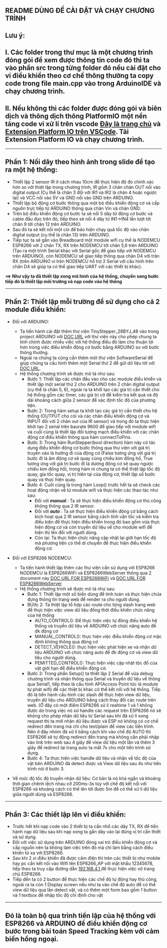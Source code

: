 ## README DÙNG ĐỂ CÀI ĐẶT VÀ CHẠY CHƯƠNG TRÌNH
## Lưu ý: <br>
## I. Các folder trong thư mục là một chương trình đóng gói để xem được thông tin code đó thì ta vào phần src trong từng folder đó nếu cài đặt cho vi điều khiển theo cơ chế thông thường ta copy code trong file main.cpp vào trong ArduinoIDE và chạy chương trình.
## II. Nếu không thì các folder được đóng gói và biên dịch và thông dịch thông PlatformIO một nền tảng code vi xử lí trên vscode <a href = "https://platformio.org/">Đây là trang chủ</a> và <a href = "https://marketplace.visualstudio.com/items?itemName=platformio.platformio-ide">Extension Platform IO trên VSCode</a>. Tải Extension Platform IO và chạy chương trình.
---

## Phần 1: Nối dây theo hình ảnh trong slide để tạo ra một hệ thống:
- Thiết lập 2 sensor IR ở cách nhau 10cm để thực hiện độ đo chính xác hơn so với thiệt lập trong chương trình, IR gồm 3 chân chân OUT nối vào digital output (Cụ thể là chân 3 đối với IR1 và IR2 là chân 4 hoặc ngược lại) và VCC nối vào 5V và GND nối vào GND trên ARDUINO.
- Thiết lập bộ động cơ bước thông qua một bộ điều khiển động cơ và cấp nguồn trực tiếp từ ARDUINO thông qua chân Vin và chân GND.
- Trên bộ điều khiển động cơ bước ta sẽ nối 5 dây từ động cơ bước và cable đầu đực trên đó, tiếp theo sẽ nối 4 dây từ IN1->IN4 lần lượt tới chân 9 tới chân 12 trên ARDUINO.
- Sau đó ta sẽ kết nối một còi để báo hiện chạy quá tốc độ vào chân digital output (cụ thể là chân 13) trên ARDUINO.
- Tiếp tục ta sẽ gắn vào Breadboard một module wifi cụ thể là NODEMCU ESP8266 với 2 chân TX, RX trên NODEMCU tới chân 5,6 trên ARDUINO (Tạo ra một trình Serial khác với Serial gốc để giao tiếp với NODEMCU trên ARDUINO), còn NODEMCU sẽ giao tiếp thông qua chân D4 với trân RX (trên ARDUINO vì trên NODEMCU hỗ trợ 2 Serial với cấu hình trên chân D4 sẽ giúp ta có thể giao tiếp UART với các thiết bị khác).<br>

**==> Như vậy ta đã thiết lập xong mô hình của hệ thống, chuyển sang bước tiếp đó là thiết lập môi trường và nạp code vào hệ thống**

---
## Phần 2: Thiết lập mỗi trường để sử dụng cho cả 2 module điều khiển:
- Đối với ARDUINO:
    - Ta tiến hành cài đặt thêm thư viện TinyStepper_28BYJ_48 vào trong project ARDUINO với <a href = "https://github.com/Stan-Reifel/TinyStepper_28BYJ_48">DOC URL</a> với thư viện này cho phép chung ta tinh chỉnh được nhiều việc với hệ thống điều đó làm cho thuận lợi hơn trong việc điều khiển động cơ bước bằng ARDUINO so với bước thông thường.
    - Ngoài ra chúng ta cũng cần thêm một thư viện SoftwareSerial để giúp chúng ta cấu hình thêm một Serial thứ 2 để gửi dữ liệu tới với <a href="https://docs.arduino.cc/learn/built-in-libraries/software-serial">DOC URL</a>.
    - Hệ thống chương trình sẽ được mô tả như sau:
        - Bước 1: Thiết lập các chân đầu vào cho các module điều khiển và thiết lập một serial thứ 2 cho ARDUINO trên 2 chân digital output (cụ thể là chân 5, 6), ngoài ra ta khởi tạo các giá trị cần thiết cho hệ thống gồm các timer, các giá trị cờ để kiểm tra kết quả và độ dài khoảng cách giữa 2 sensor để xác định tốc độ của phương tiện.
        - Bước 2: Trong hàm setup ta khởi tạo các giá trị cần thiết cho hệ thống (OUTPUT cho còi và các chân điều khiển động cơ và INPUT đối với 2 chân out của IR sensor) và trong đó ta thực hiện khởi tạo 2 serial trên baurate 9600 để giao tiếp với module wifi và cuối cùng là thiết lập đối tượng mạch điều khiển với các chân động cơ điều khiển thông qua hàm connectToPins.
        - Bước 3: Trong hàm RunStepper(bool direction) hàm này có tác dụng điều khiển động cơ bước thông qua thư viện với giá trị truyền vào là hướng đi của động cơ (False tương ứng với giá trị bước đi là âm động cơ sẽ quay cùng chiều kim đồng hồ, True tương ứng với giá trị bước đi là dương động cơ sẽ quay ngược chiều kim đồng hồ), trong hàm ni chung ta có thể thiệt lập tốc độ quay, gia tốc quay, vị trị hiên tại của động cơ, thiết lập số bước quay và thực hiện quay.
        - Bước 4: Cuối cùng là trong hàm Loop() trước hết ta sẽ check các hoạt động nhận về từ module wifi và thực hiện các thao tác như sau:
            - Đối với ***manual*** : Ta sẽ thực hiện điều khiển động cơ thủ công không thông qua 2 IR sensor.
            - Đối với ***auto*** : Ta sẽ thực hiện điều khiển động cơ bằng cách kích hoạt qua 2 IR sensor bằng cách tính vận tốc và kiểm tra điều kiện để thực hiện điều khiển trong đó bao gồm vừa thực hiện động cơ và còn truyền dữ liệu về cho module wifi để hiện thị lên đối với người dùng.
            - Còn lại: Ta thực hiện chức năng cập nhật lại giới hạn tốc độ mà phương tiện có thể di chuyển để thực hiện điều khiển động cơ.

- Đối với ESP8266 NODEMCU:
    - Ta tiến hành thiết lập thêm các thư viện cần sử dụng với ESP8266 NODEMCU là ESP8266WiFi và ESP8266WebServer thông qua 2 document này <a href = "https://github.com/esp8266/Arduino/tree/master/libraries/ESP8266WiFi">DOC URL FOR ESP8266WiFi</a> và <a href = "https://github.com/esp8266/Arduino/tree/master/libraries/ESP8266WebServer"> DOC URL FOR ESP8266WebServer</a>
    - Hệ thống chương trình sẽ được mô tả như sau:
        - Bước 1: Thiết lập một số biến dùng để tính toán và thực hiện chứa đựng thông tin trang web để render ra cho người dùng.
        - BƯớc 2: Ta thiệt lập tổ hợp các route cho từng slash trang web để thực hiện việc view dữ liệu đồng thời điều khiển chức năng của hệ thống
            - AUTO_CONTROL(): Để thực hiện việc tự đông điều khiển hệ thống và truyền dữ liệu về ARDUINO với chức năng auto để đk động cơ
            - MANUAL_CONTROL(): thực hiện việc điều khiển động cơ mặc định không thông qua động cơ
            - DETECT_VEHICLE(): thực hiện việc phát hiện xe và nhận dữ liệu ARDUINO với chức năng auto để đk động cơ và view dữ liệu cho người dùng.
            - PEMITTED_CONTROL(): Thực hiện việc cập nhật tộc đố của vật giới hạn để điều khiển động cơ.
        - Bước 3: Trong phần Setup() ta thiết lập 2 Serial để vừa debug chương trình và nhận thông qua Serial và truyền dữ liệu về thông qua Serial1, tiếp theo là cấu hình AP(Access Point tức là module tự phát wifi) để các thiệt bị khác có thể kết nối với hệ thống. Tiếp đó là tiến hành cấu hình các slash để thực hiện view dữ liệu, truyền dữ liệu cho ARDUINO bằng cách thay đổi các route trên web. (Ở đây có một điểm ESP8266 xử lí realtime 1 và 1 không được do trong việc nó xử handle các request trên ESP8266 nó sẽ không cho phép nhận dữ liệu từ Serial sau khi đã xử lí xong request thì ta mới nhận dữ liệu được và ESP nó không có cơ chế redirect đến trang mà chỉ cho text/plain để view các tiến trình. Nên ở đây nhóm đã xử lí bằng cách khi vào chế độ AUTO thì ESP8266 sẽ tự động redirect đến trang mà không cần phải nhập vào link trên web sau 4 giây để view dữ liệu một lần và thêm 3 giây để redirect lại trang auto ta mất 7s cho một tiến trình sử dụng.
        - Bước 4: Ta thực hiện việc handle dữ liệu và nhận về tốc độ của vật bên ARDUINO đã detect được và View dữ liệu sau 4s như tiến trình nói ở bước 3.

- Về mức độ tốc độ truyền nhận dữ liệu: Cơ bản là nó khá ngắn và khoảng thời gian chênh lệch nhau cỡ 200ms-3s tùy với chế độ kết nối với ESP8266 và khoảng cách có thể lên tới được 5m để có thể xử lí dữ liệu giữa người dùng và ESP8266.

---
## Phần 3: Các thiết lập lên vi điều khiển:
-   Trước hết khi nạp code vào 2 thiết bị ta cần nhổ các dây TX, RX để tiến hành nạp dữ liệu sau khi nạp xong ta gắn dây vào lại đúng vị trí cần thiết và sử dụng.
-   Đối với việc sử dụng trên ARDUINO đóng vai trò điều khiển động cơ và cấp nguồn nên ta không làm việc trên đó mà chỉ làm bằng cách điều khiển từ xa với ESP8266.
-   Sau khi 2 vi điều khiển đã được cắm điện thì trên các thiết bị như mobile hay pc cần kết nối vào Wifi tên ESP8266_AP với mật khẩu 12345678, tiếp theo ta truy cập đường dẫn <a href = "http://192.168.4.1"> 192.168.4.1 </a> để thực hiện việc vô trang chủ ESP8266.
-   Tiếp đến ta có 2 button để thực hiện các chế độ tự động hay thủ công, ngoài ra ta còn 1 Display screen nếu như ta vào chế độ auto để có thể view dữ liệu qua lần detect vật, và có thêm một form bao gồm 1 button và 1 textbox để nhập tốc độ chỉ định cho vật

---
## Đó là toàn bộ qua trình tiến lập của hệ thống với ESP8266 và ARDUINO để điều khiển động cơ bước trong bài toán Speed Tracking kèm với cảm biến hồng ngoại.


